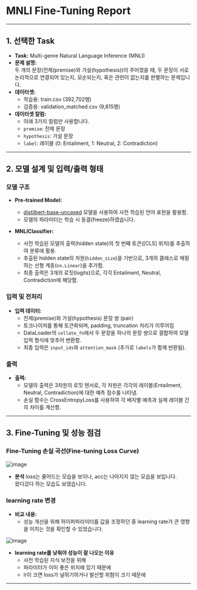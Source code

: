 # MNLI Fine-Tuning Report

---

## 1. 선택한 Task

- **Task:** Multi-genre Natural Language Inference (MNLI)  
- **문제 설명:**  
  두 개의 문장(전제(premise)와 가설(hypothesis))이 주어졌을 때, 두 문장이 서로 논리적으로 연결되어 있는지, 모순되는지, 혹은 관련이 없는지를 판별하는 문제입니다.  
- **데이터셋:**  
  - 학습용: train.csv (392,702행)  
  - 검증용: validation_matched.csv (9,815행)  
- **데이터셋 칼럼:**
  - 아래 3가지 칼럼만 사용합니다.   
  - `premise`: 전제 문장  
  - `hypothesis`: 가설 문장  
  - `label`: 레이블 (0: Entailment, 1: Neutral, 2: Contradiction)  

---

## 2. 모델 설계 및 입력/출력 형태

### 모델 구조

- **Pre-trained Model:**  
  - [distilbert-base-uncased](https://huggingface.co/distilbert-base-uncased) 모델을 사용하여 사전 학습된 언어 표현을 활용함.  
  - 모델의 파라미터는 학습 시 동결(freeze)하였습니다.

- **MNLIClassifier:**  
  - 사전 학습된 모델의 출력(hidden state)의 첫 번째 토큰([CLS] 위치)를 추출하여 분류에 활용.  
  - 추출된 hidden state의 차원(`hidden_size`)을 기반으로, 3개의 클래스로 매핑하는 선형 계층(`nn.Linear`)을 추가함.  
  - 최종 출력은 3개의 로짓(logits)으로, 각각 Entailment, Neutral, Contradiction에 해당함.

### 입력 및 전처리

- **입력 데이터:**  
  - 전제(premise)와 가설(hypothesis) 문장 쌍 (pair)  
  - 토크나이저를 통해 토큰화되며, padding, truncation 처리가 이루어짐  
  - DataLoader의 `collate_fn`에서 두 문장을 하나의 문장 쌍으로 결합하여 모델 입력 형식에 맞추어 변환함.  
  - 최종 입력은 `input_ids`와 `attention_mask` (추가로 `labels`가 함께 반환됨).

### 출력

- **출력:**  
  - 모델의 출력은 3차원의 로짓 텐서로, 각 차원은 각각의 레이블(Entailment, Neutral, Contradiction)에 대한 예측 점수를 나타냄.  
  - 손실 함수는 CrossEntropyLoss를 사용하여 각 배치별 예측과 실제 레이블 간의 차이를 계산함.

---

## 3. Fine-Tuning 및 성능 점검

### Fine-Tuning 손실 곡선(Fine-tuning Loss Curve)

![image](https://github.com/user-attachments/assets/e5b7c144-517c-428e-acf5-0b614bcfe69f)

- **분석**
  loss는 줄어드는 모습을 보이나, acc는 나아지지 않는 모습을 보입니다.   
  왔다갔다 하는 모습도 보였습니다.
  
### learning rate 변경

- **비교 내용:**
  - 성능 개선을 위해 하이퍼파라미터를 값을 조정하던 중 learning rate가 큰 영향을 미치는 것을 확인할 수 있었습니다.

![image](https://github.com/user-attachments/assets/5725857c-4d68-447b-bc9c-7e75c7bd995a)

  - **learning rate를 낮춰야 성능이 잘 나오는 이유**
    - 사전 학습된 지식 보전을 위해
    - 파라미터가 이미 좋은 위치에 있기 때문에
    - lr이 크면 loss가 널뛰기하거나 발산할 위험이 크기 때문에
  
---
